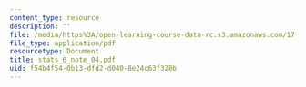 ```yaml
---
content_type: resource
description: ''
file: /media/https%3A/open-learning-course-data-rc.s3.amazonaws.com/17-874-quantitative-research-methods-multivariate-spring-2004/f54b4f540b13dfd2d0408e24c63f328b_stats_6_note_04.pdf
file_type: application/pdf
resourcetype: Document
title: stats_6_note_04.pdf
uid: f54b4f54-0b13-dfd2-d040-8e24c63f328b
---
```

